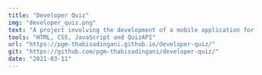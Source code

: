 ```yaml
---
title: "Developer Quiz"
img: "developer_quiz.png"
text: "A project involving the development of a mobile application for a Developer Quiz. Where data from the QuizAPI is used to query questions and answers."
tools: "HTML, CSS, JavaScript and QuizAPI"
url: "https://pgm-thabisadingani.github.io/developer-quiz/"
git: "https://github.com/pgm-thabisadingani/developer-quiz/"
date: "2021-03-11"
---
```



